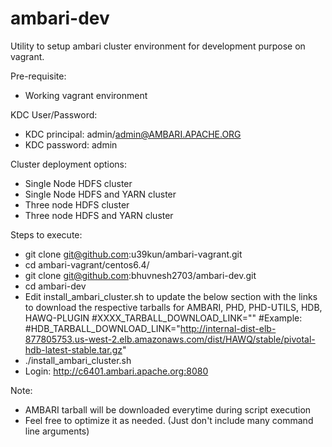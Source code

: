 # ambari-dev
Utility to setup ambari cluster environment for development purpose on vagrant.

Pre-requisite:
- Working vagrant environment

KDC User/Password:
- KDC principal: admin/admin@AMBARI.APACHE.ORG 
- KDC password: admin

Cluster deployment options:
- Single Node HDFS cluster
- Single Node HDFS and YARN cluster
- Three node HDFS cluster
- Three node HDFS and YARN cluster

Steps to execute:
- git clone git@github.com:u39kun/ambari-vagrant.git
- cd ambari-vagrant/centos6.4/
- git clone git@github.com:bhuvnesh2703/ambari-dev.git
- cd ambari-dev
- Edit install_ambari_cluster.sh to update the below section with the links to download the respective tarballs for AMBARI, PHD, PHD-UTILS, HDB, HAWQ-PLUGIN
#XXXX_TARBALL_DOWNLOAD_LINK="<tarball link>"
#Example:
#HDB_TARBALL_DOWNLOAD_LINK="http://internal-dist-elb-877805753.us-west-2.elb.amazonaws.com/dist/HAWQ/stable/pivotal-hdb-latest-stable.tar.gz"
- ./install_ambari_cluster.sh
- Login: http://c6401.ambari.apache.org:8080

Note:
- AMBARI tarball will be downloaded everytime during script execution
- Feel free to optimize it as needed. (Just don't include many command line arguments)
